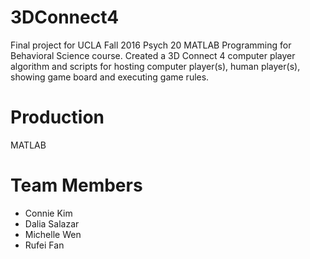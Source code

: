 # 3DConnect4
Final project for UCLA Fall 2016 Psych 20 MATLAB Programming for Behavioral Science course. Created a 3D Connect 4 computer player algorithm and scripts for hosting computer player(s), human player(s), showing game board and executing game rules.
# Production
MATLAB
# Team Members
- Connie Kim
- Dalia Salazar
- Michelle Wen
- Rufei Fan
